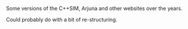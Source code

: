 Some versions of the C++SIM, Arjuna and other websites over the years.

Could probably do with a bit of re-structuring.
